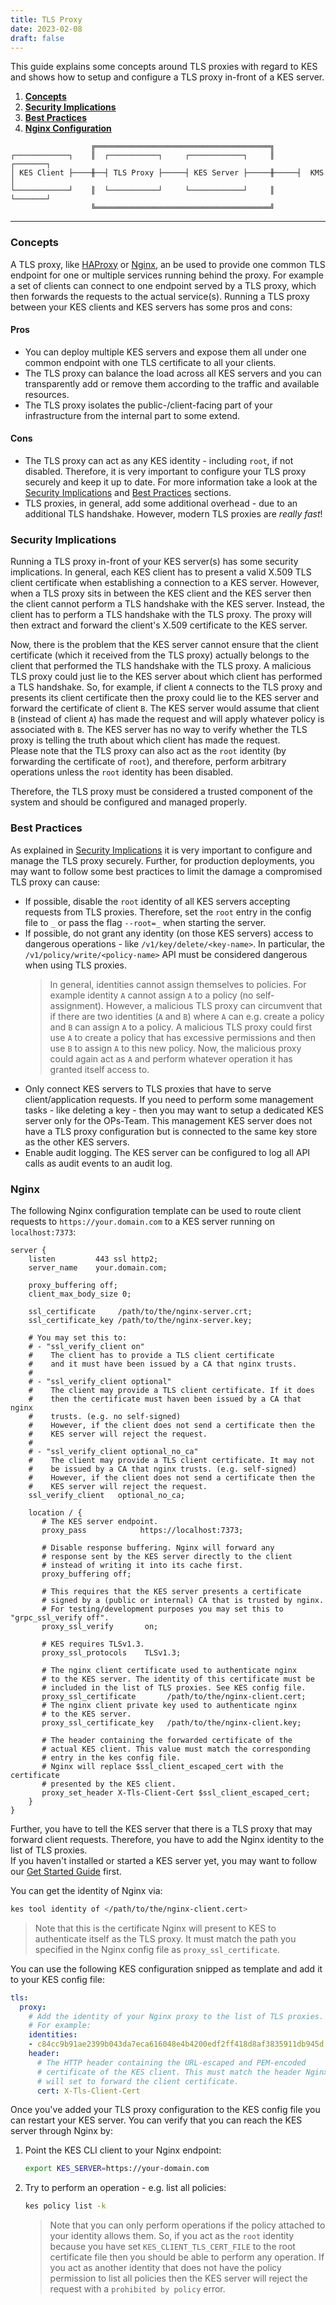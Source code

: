```yaml
---
title: TLS Proxy
date: 2023-02-08
draft: false
---
```


This guide explains some concepts around TLS proxies with regard to KES and shows how to setup and configure a TLS proxy in-front of a KES server.

1. **[Concepts](#concepts)**
2. **[Security Implications](#security-implications)**
3. **[Best Practices](#best-practices)**
4. **[Nginx Configuration](#nginx)**

```
                  ╔═══════════════════════════════════════╗
┌────────────┐    ║  ┌───────────┐     ┌────────────┐     ║     ┌───────┐
│ KES Client ├────╫──┤ TLS Proxy ├─────┤ KES Server ├─────╫─────┤  KMS  │
└────────────┘    ║  └───────────┘     └────────────┘     ║     └───────┘ 
                  ╚═══════════════════════════════════════╝
```
***

### Concepts

A TLS proxy, like [HAProxy](https://www.haproxy.com/) or [Nginx](https://www.nginx.com/), an be used to provide one common TLS endpoint for one or multiple services running behind the proxy. For example a set of clients can connect to one endpoint served by a TLS proxy, which then forwards the requests to the actual service(s). Running a TLS proxy between your KES clients and KES servers has some pros and cons:

#### Pros
 + You can deploy multiple KES servers and expose them all under one common endpoint with one TLS certificate to all your clients.
 + The TLS proxy can balance the load across all KES servers and you can transparently add or remove them according to the traffic and available resources.
 + The TLS proxy isolates the public-/client-facing part of your infrastructure from the internal part to some extend.

#### Cons
 - The TLS proxy can act as any KES identity - including `root`, if not disabled. Therefore, it is very important to configure your TLS proxy securely and keep it up to date. For more information take a look at the [Security Implications](#Security-Implications) and [Best Practices](#Best-Practices) sections.
 - TLS proxies, in general, add some additional overhead - due to an additional TLS handshake. However, modern TLS proxies are *really fast*!

### Security Implications

Running a TLS proxy in-front of your KES server(s) has some security implications. In general, each KES client has to present a valid X.509 TLS client certificate when establishing a connection to a
KES server. However, when a TLS proxy sits in between the KES client and the KES server then the client cannot perform a TLS handshake with the KES server. Instead, the client has to perform a TLS handshake with the TLS proxy. The proxy will then extract and forward the client's X.509 certificate to the KES server.

Now, there is the problem that the KES server cannot ensure that the client certificate (which it received from the TLS proxy) actually belongs to the client that performed the TLS handshake with the TLS proxy. A malicious TLS proxy could just lie to the KES server about which client has performed a TLS handshake. So, for example, if client `A` connects to the TLS proxy and presents its client certificate then the proxy could lie to the KES server and forward the certificate of client `B`. The KES server would assume that client `B` (instead of client `A`) has made the request and will apply whatever policy is associated with `B`. The KES server has no way to verify whether the TLS proxy is telling the truth about which client has made the request.  
Please note that the TLS proxy can also act as the `root` identity (by forwarding the certificate of `root`), and therefore, perform arbitrary operations unless the `root` identity has been disabled.

Therefore, the TLS proxy must be considered a trusted component of the system and should be configured and managed properly.

### Best Practices

As explained in [Security Implications](#Security-Implications) it is very important to configure and manage the TLS proxy securely. Further, for production deployments, you may want to follow some best practices to limit the damage a compromised TLS proxy can cause:
 - If possible, disable the `root` identity of all KES servers accepting requests from TLS proxies.
   Therefore, set the `root` entry in the config file to `_` or pass the flag `--root=_` when starting 
   the server.
 - If possible, do not grant any identity (on those KES servers) access to dangerous
   operations - like `/v1/key/delete/<key-name>`. In particular, the `/v1/policy/write/<policy-name>` API must be considered dangerous when using TLS proxies.
   > In general, identities cannot assign themselves to policies. For example identity `A` cannot
   > assign `A` to a policy (no self-assignment). However, a malicious TLS proxy can circumvent
   > that if there are two identities (`A` and `B`) where `A` can e.g. create a policy and `B` can
   > assign `A` to a policy.
   > A malicious TLS proxy could first use `A` to create a policy that has excessive permissions
   > and then use `B` to assign `A` to this new policy. Now, the malicious proxy could again act as
   > `A` and perform whatever operation it has granted itself access to.
 - Only connect KES servers to TLS proxies that have to serve client/application requests. If you
   need to perform some management tasks - like deleting a key - then you may want to setup a
   dedicated KES server only for the OPs-Team. This management KES server does not have a TLS proxy
   configuration but is connected to the same key store as the other KES servers.
 - Enable audit logging. The KES server can be configured to log all API calls as audit events to
   an audit log.
   
### Nginx

The following Nginx configuration template can be used to route client requests to `https://your.domain.com` to a KES server running on `localhost:7373`:
```nginx
server {
    listen         443 ssl http2;
    server_name    your.domain.com;

    proxy_buffering off;
    client_max_body_size 0;

    ssl_certificate     /path/to/the/nginx-server.crt;
    ssl_certificate_key /path/to/the/nginx-server.key;

    # You may set this to:
    # - "ssl_verify_client on"
    #    The client has to provide a TLS client certificate
    #    and it must have been issued by a CA that nginx trusts.
    #
    # - "ssl_verify_client optional"
    #    The client may provide a TLS client certificate. If it does
    #    then the certificate must haven been issued by a CA that nginx
    #    trusts. (e.g. no self-signed)
    #    However, if the client does not send a certificate then the
    #    KES server will reject the request.
    #
    # - "ssl_verify_client optional_no_ca"
    #    The client may provide a TLS client certificate. It may not
    #    be issued by a CA that nginx trusts. (e.g. self-signed)
    #    However, if the client does not send a certificate then the
    #    KES server will reject the request.
    ssl_verify_client   optional_no_ca;
        
    location / {
       # The KES server endpoint.
       proxy_pass            https://localhost:7373;
       
       # Disable response buffering. Nginx will forward any
       # response sent by the KES server directly to the client
       # instead of writing it into its cache first. 
       proxy_buffering off;

       # This requires that the KES server presents a certificate
       # signed by a (public or internal) CA that is trusted by nginx.
       # For testing/development purposes you may set this to "grpc_ssl_verify off". 
       proxy_ssl_verify       on;

       # KES requires TLSv1.3.
       proxy_ssl_protocols    TLSv1.3;

       # The nginx client certificate used to authenticate nginx
       # to the KES server. The identity of this certificate must be
       # included in the list of TLS proxies. See KES config file.
       proxy_ssl_certificate       /path/to/the/nginx-client.cert;
       # The nginx client private key used to authenticate nginx
       # to the KES server.
       proxy_ssl_certificate_key   /path/to/the/nginx-client.key;

       # The header containing the forwarded certificate of the 
       # actual KES client. This value must match the corresponding
       # entry in the kes config file.
       # Nginx will replace $ssl_client_escaped_cert with the certificate
       # presented by the KES client.
       proxy_set_header X-Tls-Client-Cert $ssl_client_escaped_cert;
    }
}
```

Further, you have to tell the KES server that there is a TLS proxy that
may forward client requests. Therefore, you have to add the Nginx identity
to the list of TLS proxies.  
If you haven't installed or started a KES server yet, you may want to follow
our [Get Started Guide](https://github.com/minio/kes/wiki/Getting-Started) first.  

You can get the identity of Nginx via:
```sh
kes tool identity of </path/to/the/nginx-client.cert>
```
> Note that this is the certificate Nginx will present to KES to authenticate itself as the
> TLS proxy. It must match the path you specified in the Nginx config file as `proxy_ssl_certificate`.

You can use the following KES configuration snipped as template and add it to your KES config file:
```yaml
tls:
  proxy:
    # Add the identity of your Nginx proxy to the list of TLS proxies.
    # For example:
    identities:
    - c84cc9b91ae2399b043da7eca616048e4b4200edf2ff418d8af3835911db945d
    header:
      # The HTTP header containing the URL-escaped and PEM-encoded
      # certificate of the KES client. This must match the header Nginx
      # will set to forward the client certificate. 
      cert: X-Tls-Client-Cert
```

Once you've added your TLS proxy configuration to the KES config file you can restart your KES 
server. You can verify that you can reach the KES server through Nginx by:
 1. Point the KES CLI client to your Nginx endpoint:
    ```sh
    export KES_SERVER=https://your-domain.com
    ```
 2. Try to perform an operation - e.g. list all policies:
    ```sh
    kes policy list -k
    ```
    > Note that you can only perform operations if the policy attached to your identity allows them.
    > So, if you act as the `root` identity because you have set `KES_CLIENT_TLS_CERT_FILE` to the root
    > certificate file then you should be able to perform any operation. If you act as another identity
    > that does not have the policy permission to list all policies then the KES server will reject the
    > request with a `prohibited by policy` error.